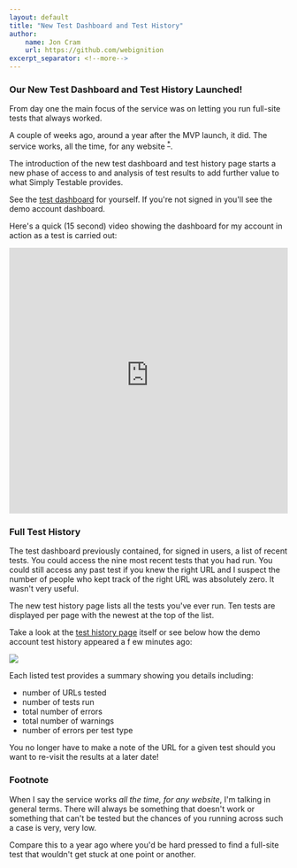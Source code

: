 ```yaml
---
layout: default
title: "New Test Dashboard and Test History"
author:
    name: Jon Cram
    url: https://github.com/webignition
excerpt_separator: <!--more-->
---
```


### Our New Test Dashboard and Test History Launched!

From day one the main focus of the service was on letting you run full-site
tests that always worked.

A couple of weeks ago, around a year after
the MVP launch, it did. The service works, all the time, for any website <sup>[*](#footnote)</sup>.

<!--more-->

The introduction of the new test dashboard and test history page starts
a new phase of access to and analysis of test results to add further
value to what Simply Testable provides.

See the [test dashboard](https://gears.simplytestable.com/) for yourself. If you're not signed in
you'll see the demo account dashboard.

Here's a quick (15 second) video showing the dashboard for my account in action as
a test is carried out:

<iframe class="video" height="480" src="http://www.youtube-nocookie.com/embed/DYzOzzkwEC4" style="border: none;width:100%;"></iframe>

### Full Test History

The test dashboard previously contained, for signed in users, a list of
recent tests. You could access the nine most recent tests that you had
run. You could still access any past test if you knew the right URL and
I suspect the number of people who kept track of the right URL was
absolutely zero. It wasn't very useful.

The new test history page lists all the tests you've ever run. Ten
tests are displayed per page with the newest at the top of the list.

Take a look at the <a href="https://gears.simplytestable.com/history/">test history page</a> itself or
see below how the demo account test history appeared a f    ew minutes ago:

<a href="https://i.imgur.com/pj0M3O8.png">
    <img src="https://i.imgur.com/pj0M3O8.png" class="img-fluid" />
</a>

Each listed test provides a summary showing you details including:

- number of URLs tested
- number of tests run
- total number of errors
- total number of warnings
- number of errors per test type

You no longer have to make a note of the URL for a given test should
you want to re-visit the results at a later date!

### Footnote

When I say the service works *all the time, for any website*,
I'm talking in general terms. There will always be something
that doesn't work or something that can't be tested but the chances
of you running across such a case is very, very low.

Compare this to a year ago where you'd be hard pressed to find a full-site
test that wouldn't get stuck at one point or another.
